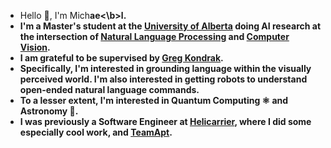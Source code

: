 - Hello 👋, I'm Mich<b>ae<\b>l. 
- I'm a Master's student at the [University of Alberta](https://www.ualberta.ca/computing-science/index.html) doing AI research at the intersection of [Natural Language Processing](https://en.wikipedia.org/wiki/Natural_language_processing) and [Computer Vision](https://en.wikipedia.org/wiki/Computer_vision).
- I am grateful to be supervised by [Greg Kondrak](http://webdocs.cs.ualberta.ca/~kondrak/).
- Specifically, I'm interested in grounding language within the visually perceived world. I'm also interested in getting robots to understand open-ended natural language commands.
- To a lesser extent, I'm interested in Quantum Computing ⚛️ and Astronomy 🌌.
- I was previously a Software Engineer at [Helicarrier](https://helicarrierstudio.com/), where I did some especially cool work, and [TeamApt](https://teamapt.com/).
